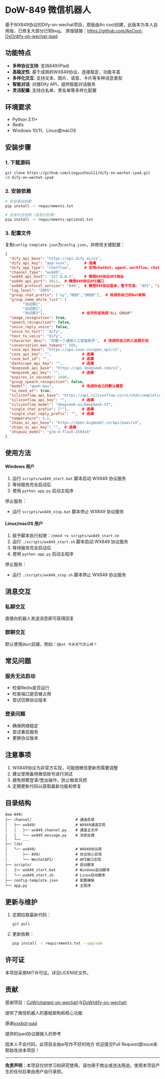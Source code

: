 # DoW-849 微信机器人

基于WX849协议的Dify-on-wechat项目，原版由An cool创建，此版本为本人自用版，已修复大部分已知bug。
原版链接：https://github.com/AnCool-OvO/dify-on-wechat-ipad

## 功能特点

- **多种协议支持**: 支持849(iPad)
- **高稳定性**: 基于成熟的WX849协议，连接稳定，功能丰富
- **多样化交互**: 支持文本、图片、语音、卡片等多种消息类型
- **智能对话**: 对接Dify API，提供智能对话服务
- **灵活配置**: 支持白名单、黑名单等多样化配置

## 环境要求

- Python 3.11+
- Redis
- Windows 10/11、Linux或macOS

## 安装步骤

### 1. 下载源码

```bash
git clone https://github.com/Lingyuzhou111/dify-on-wechat-ipad.git
cd dify-on-wechat-ipad
```

### 2. 安装依赖

```bash
# 安装基础依赖
pip install -r requirements.txt

# 安装可选依赖（语音识别等）
pip install -r requirements-optional.txt
```

### 3. 配置文件

复制`config-template.json`为`config.json`，并修改关键配置：

```json
{
  "dify_api_base": "https://api.dify.ai/v1",
  "dify_api_key": "app-xxxx",       # 选填
  "dify_app_type": "chatflow",      # 支持chatbot，agent，workflow，chatflow
  "channel_type": "wx849",
  "wx849_api_host": "127.0.0.1",    # 微信849协议API地址
  "wx849_api_port": 9011,  # 微信849协议API端口
  "wx849_protocol_version": "849",  # 微信849协议版本，暂不可选: "855", "ipad"
  "log_level": "INFO",
  "group_chat_prefix": ["xy","晓颜","@晓颜"],  # 改成你自己的bot昵称
  "group_name_white_list": [
        "测试群1",
        "测试群2",
        "测试群3"],                 # 全开的话改成"ALL GROUP"
  "image_recognition": true,
  "speech_recognition": false,
  "voice_reply_voice": false,
  "voice_to_text": "dify",
  "text_to_voice": "dify",
  "character_desc": "你是一个通用人工智能助手",  # 改成你自己的人设提示词
  "conversation_max_tokens": 500,
  "coze_api_base": "https://api.coze.cn/open_api/v2",
  "coze_api_key": "",              # 选填
  "coze_bot_id": "",               # 选填
  "dashscope_api_key": "",         # 选填
  "deepseek_api_base": "https://api.deepseek.com/v1",
  "deepseek_api_key": "",          # 选填
  "expires_in_seconds": 1600,
  "group_speech_recognition": false,
  "model": "qwen-max",             # 改成你自己的默认模型
  "no_need_at": true,
  "siliconflow_api_base": "https://api.siliconflow.cn/v1/chat/completions",
  "siliconflow_api_key": "",       # 选填
  "siliconflow_model": "deepseek-ai/DeepSeek-V3",
  "single_chat_prefix": [""],      # 选填
  "single_chat_reply_prefix": "",  # 选填
  "temperature": 0.5,
  "zhipu_ai_api_base": "https://open.bigmodel.cn/api/paas/v4",
  "zhipu_ai_api_key": "",  # 选填
  "zhipuai_model": "glm-4-flash-250414"  
}
```

## 使用方法

#### Windows 用户

1. 运行 `scripts/wx849_start.bat` 脚本启动 WX849 协议服务
2. 等待服务完全启动后
3. 使用 `python app.py` 启动主程序

停止服务：
- 运行 `scripts/wx849_stop.bat` 脚本停止 WX849 协议服务

#### Linux/macOS 用户

1. 赋予脚本执行权限：`chmod +x scripts/wx849_start.sh`
2. 运行 `./scripts/wx849_start.sh` 脚本启动 WX849 协议服务
3. 等待服务完全启动后
4. 使用 `python app.py` 启动主程序

停止服务：
- 运行 `./scripts/wx849_stop.sh` 脚本停止 WX849 协议服务

## 消息交互

### 私聊交互
直接向机器人发送消息即可获得回复

### 群聊交互
默认使用`@bot`前缀，例如：`@bot 今天天气怎么样？`

## 常见问题

### 服务无法启动
- 检查Redis是否运行
- 检查端口是否被占用
- 尝试切换协议版本

### 登录问题
- 确保网络稳定
- 尝试重启服务
- 更换协议版本


## 注意事项

1. WX849协议为非官方实现，可能随微信更新而需要调整
2. 建议使用备用微信账号进行测试
3. 避免频繁登录/登出操作，防止触发风控
4. 定期更新代码以获取最新功能和修复

## 目录结构

```
dow-849/
├── channel/                    # 通道目录
│   ├── wx849/                  # WX849通道实现
│   │   ├── wx849_channel.py    # 通道主文件
│   │   └── wx849_message.py    # 消息处理
│   └── ...
├── lib/
│   └── wx849/                  # WX849协议库
│       ├── 849/                # 协议核心实现
│       └── WechatAPI/          # API接口实现
├── scripts/                    # 启动脚本
│   ├── wx849_start.bat         # Windows启动脚本
│   └── wx849_start.sh          # Linux启动脚本
├── config-template.json        # 配置模板
└── app.py                      # 主程序
```

## 更新与维护

1. 定期拉取最新代码：
   ```bash
   git pull
   ```

2. 更新依赖：
   ```bash
   pip install -r requirements.txt --upgrade
   ```

## 许可证

本项目采用MIT许可证。详见LICENSE文件。

## 贡献

感谢项目：[CoW(chatgpt-on-wechat)](https://github.com/zhayujie/chatgpt-on-wechat)与[DoW(dify-on-wechat)](https://github.com/hanfangyuan4396/dify-on-wechat)

提供了微信机器人的基础架构和核心功能

感谢[xxxbot-pad](https://github.com/NanSsye/xxxbot-pad)

提供的ipad协议跟接入的参考

因本人不会代码，此项目全由ai写作不好的地方
欢迎提交Pull Request或Issue来帮助改进本项目！

---

**免责声明**：本项目仅供学习和研究使用，请勿用于商业或违法用途。使用本项目产生的任何后果由用户自行承担。
